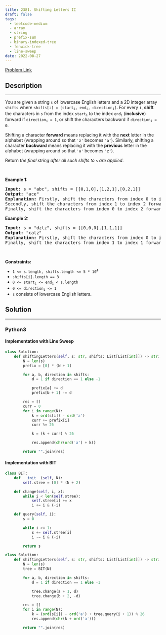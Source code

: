 ```yaml
---
title: 2381. Shifting Letters II
draft: false
tags:
  - leetcode-medium
  - array
  - string
  - prefix-sum
  - binary-indexed-tree
  - fenwick-tree
  - line-sweep
date: 2022-08-27
---
```


[Problem Link](https://leetcode.com/problems/shifting-letters-ii/)

## Description

---

<p>You are given a string <code>s</code> of lowercase English letters and a 2D integer array <code>shifts</code> where <code>shifts[i] = [start<sub>i</sub>, end<sub>i</sub>, direction<sub>i</sub>]</code>. For every <code>i</code>, <strong>shift</strong> the characters in <code>s</code> from the index <code>start<sub>i</sub></code> to the index <code>end<sub>i</sub></code> (<strong>inclusive</strong>) forward if <code>direction<sub>i</sub> = 1</code>, or shift the characters backward if <code>direction<sub>i</sub> = 0</code>.</p>

<p>Shifting a character <strong>forward</strong> means replacing it with the <strong>next</strong> letter in the alphabet (wrapping around so that <code>&#39;z&#39;</code> becomes <code>&#39;a&#39;</code>). Similarly, shifting a character <strong>backward</strong> means replacing it with the <strong>previous</strong> letter in the alphabet (wrapping around so that <code>&#39;a&#39;</code> becomes <code>&#39;z&#39;</code>).</p>

<p>Return <em>the final string after all such shifts to </em><code>s</code><em> are applied</em>.</p>

<p>&nbsp;</p>
<p><strong class="example">Example 1:</strong></p>

<pre>
<strong>Input:</strong> s = &quot;abc&quot;, shifts = [[0,1,0],[1,2,1],[0,2,1]]
<strong>Output:</strong> &quot;ace&quot;
<strong>Explanation:</strong> Firstly, shift the characters from index 0 to index 1 backward. Now s = &quot;zac&quot;.
Secondly, shift the characters from index 1 to index 2 forward. Now s = &quot;zbd&quot;.
Finally, shift the characters from index 0 to index 2 forward. Now s = &quot;ace&quot;.</pre>

<p><strong class="example">Example 2:</strong></p>

<pre>
<strong>Input:</strong> s = &quot;dztz&quot;, shifts = [[0,0,0],[1,1,1]]
<strong>Output:</strong> &quot;catz&quot;
<strong>Explanation:</strong> Firstly, shift the characters from index 0 to index 0 backward. Now s = &quot;cztz&quot;.
Finally, shift the characters from index 1 to index 1 forward. Now s = &quot;catz&quot;.
</pre>

<p>&nbsp;</p>
<p><strong>Constraints:</strong></p>

<ul>
	<li><code>1 &lt;= s.length, shifts.length &lt;= 5 * 10<sup>4</sup></code></li>
	<li><code>shifts[i].length == 3</code></li>
	<li><code>0 &lt;= start<sub>i</sub> &lt;= end<sub>i</sub> &lt; s.length</code></li>
	<li><code>0 &lt;= direction<sub>i</sub> &lt;= 1</code></li>
	<li><code>s</code> consists of lowercase English letters.</li>
</ul>

## Solution

---

### Python3

#### Implementation with Line Sweep

```py title='shifting-letters-ii'
class Solution:
    def shiftingLetters(self, s: str, shifts: List[List[int]]) -> str:
        N = len(s)
        prefix = [0] * (N + 1)

        for a, b, direction in shifts:
            d = 1 if direction == 1 else -1

            prefix[a] += d
            prefix[b + 1] -= d

        res = []
        curr = 0
        for i in range(N):
            k = ord(s[i]) - ord('a')
            curr += prefix[i]
            curr %= 26

            k = (k + curr) % 26

            res.append(chr(ord('a') + k))

        return "".join(res)
```

#### Implementation with BIT

```py title='shifting-letters-ii'
class BIT:
    def __init__(self, N):
        self.stree = [0] * (N + 2)

    def change(self, i, x):
        while i < len(self.stree):
            self.stree[i] += x
            i += i & (-i)

    def query(self, i):
        s = 0

        while i >= 1:
            s += self.stree[i]
            i -= i & (-i)

        return s

class Solution:
    def shiftingLetters(self, s: str, shifts: List[List[int]]) -> str:
        N = len(s)
        tree = BIT(N)

        for a, b, direction in shifts:
            d = 1 if direction == 1 else -1

            tree.change(a + 1, d)
            tree.change(b + 2, -d)

        res = []
        for i in range(N):
            k = (ord(s[i]) - ord('a') + tree.query(i + 1)) % 26
            res.append(chr(k + ord('a')))

        return "".join(res)

```
